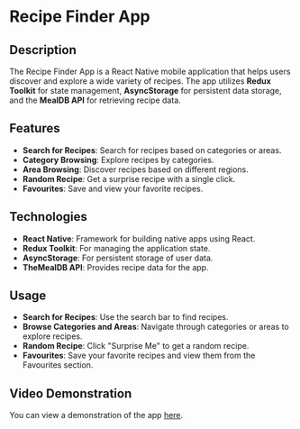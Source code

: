 # Recipe Finder App

## Description

The Recipe Finder App is a React Native mobile application that helps users discover and explore a wide variety of recipes. The app utilizes **Redux Toolkit** for state management, **AsyncStorage** for persistent data storage, and the **MealDB API** for retrieving recipe data.

## Features

- **Search for Recipes**: Search for recipes based on categories or areas.
- **Category Browsing**: Explore recipes by categories.
- **Area Browsing**: Discover recipes based on different regions.
- **Random Recipe**: Get a surprise recipe with a single click.
- **Favourites**: Save and view your favorite recipes.

## Technologies

- **React Native**: Framework for building native apps using React.
- **Redux Toolkit**: For managing the application state.
- **AsyncStorage**: For persistent storage of user data.
- **TheMealDB API**: Provides recipe data for the app.

## Usage

- **Search for Recipes**: Use the search bar to find recipes.
- **Browse Categories and Areas**: Navigate through categories or areas to explore recipes.
- **Random Recipe**: Click "Surprise Me" to get a random recipe.
- **Favourites**: Save your favorite recipes and view them from the Favourites section.

## Video Demonstration

You can view a demonstration of the app [here](https://www.youtube.com/watch?v=nolcfLizbmI).
